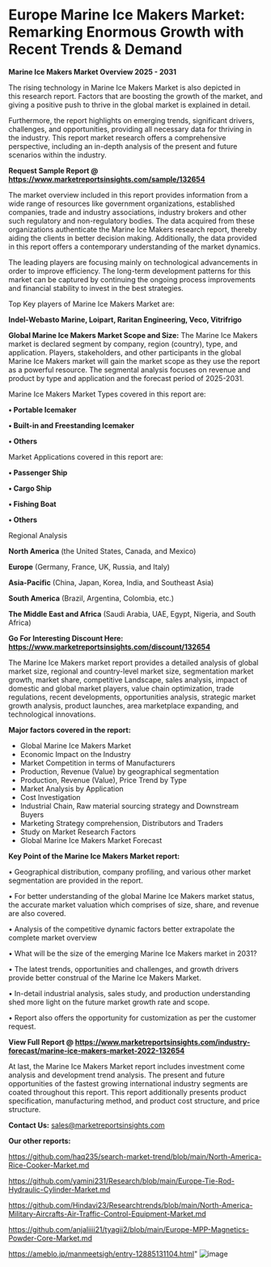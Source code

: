 # Europe Marine Ice Makers Market: Remarking Enormous Growth with Recent Trends & Demand

<Strong> Marine Ice Makers Market Overview 2025 - 2031</strong>

The rising technology in Marine Ice Makers Market is also depicted in this research report. Factors that are boosting the growth of the market, and giving a positive push to thrive in the global market is explained in detail.

Furthermore, the report highlights on emerging trends, significant drivers, challenges, and opportunities, providing all necessary data for thriving in the industry. This report market research offers a comprehensive perspective, including an in-depth analysis of the present and future scenarios within the industry.

<strong>Request Sample Report @ <a href=https://www.marketreportsinsights.com/sample/132654>https://www.marketreportsinsights.com/sample/132654</a></strong>

The market overview included in this report provides information from a wide range of resources like government organizations, established companies, trade and industry associations, industry brokers and other such regulatory and non-regulatory bodies. The data acquired from these organizations authenticate the Marine Ice Makers research report, thereby aiding the clients in better decision making. Additionally, the data provided in this report offers a contemporary understanding of the market dynamics.

The leading players are focusing mainly on technological advancements in order to improve efficiency. The long-term development patterns for this market can be captured by continuing the ongoing process improvements and financial stability to invest in the best strategies.

Top Key players of Marine Ice Makers Market are:

<strong>Indel-Webasto Marine, Loipart, Raritan Engineering, Veco, Vitrifrigo</strong>

<strong><b>Global Marine Ice Makers Market Scope and Size:</b></strong>
The Marine Ice Makers market is declared segment by company, region (country), type, and application. Players, stakeholders, and other participants in the global Marine Ice Makers market will gain the market scope as they use the report as a powerful resource. The segmental analysis focuses on revenue and product by type and application and the forecast period of 2025-2031.

Marine Ice Makers Market Types covered in this report are:

<strong>• Portable Icemaker

• Built-in and Freestanding Icemaker

• Others</strong>

Market Applications covered in this report are:

<strong>• Passenger Ship

• Cargo Ship

• Fishing Boat

• Others</strong> 

Regional Analysis

<strong>North America</strong> (the United States, Canada, and Mexico)

<strong>Europe</strong> (Germany, France, UK, Russia, and Italy)

<strong>Asia-Pacific</strong> (China, Japan, Korea, India, and Southeast Asia)

<strong>South America</strong> (Brazil, Argentina, Colombia, etc.)

<strong>The Middle East and Africa</strong> (Saudi Arabia, UAE, Egypt, Nigeria, and South Africa)

<strong>Go For Interesting Discount Here: <a href=https://www.marketreportsinsights.com/discount/132654>https://www.marketreportsinsights.com/discount/132654</a></strong>

The Marine Ice Makers market report provides a detailed analysis of global market size, regional and country-level market size, segmentation market growth, market share, competitive Landscape, sales analysis, impact of domestic and global market players, value chain optimization, trade regulations, recent developments, opportunities analysis, strategic market growth analysis, product launches, area marketplace expanding, and technological innovations.

<strong><b>Major factors covered in the report:</b></strong>
<ul>
  <li>Global Marine Ice Makers Market </li>
  <li>Economic Impact on the Industry</li>
  <li>Market Competition in terms of Manufacturers</li>
  <li>Production, Revenue (Value) by geographical segmentation</li>
  <li>Production, Revenue (Value), Price Trend by Type</li>
  <li>Market Analysis by Application</li>
  <li>Cost Investigation</li>
  <li>Industrial Chain, Raw material sourcing strategy and Downstream Buyers</li>
  <li>Marketing Strategy comprehension, Distributors and Traders</li>
  <li>Study on Market Research Factors</li>
  <li>Global Marine Ice Makers Market Forecast</li>
</ul>

<strong><b>Key Point of the Marine Ice Makers Market report:</b></strong>

• Geographical distribution, company profiling, and various other market segmentation are provided in the report.

• For better understanding of the global Marine Ice Makers market status, the accurate market valuation which comprises of size, share, and revenue are also covered.

• Analysis of the competitive dynamic factors better extrapolate the complete market overview

• What will be the size of the emerging Marine Ice Makers market in 2031?

• The latest trends, opportunities and challenges, and growth drivers provide better construal of the Marine Ice Makers Market.

• In-detail industrial analysis, sales study, and production understanding shed more light on the future market growth rate and scope.

• Report also offers the opportunity for customization as per the customer request.

<strong><b>View Full Report @ <a href=https://www.marketreportsinsights.com/industry-forecast/marine-ice-makers-market-2022-132654>https://www.marketreportsinsights.com/industry-forecast/marine-ice-makers-market-2022-132654</a></b></strong>


At last, the Marine Ice Makers Market report includes investment come analysis and development trend analysis. The present and future opportunities of the fastest growing international industry segments are coated throughout this report. This report additionally presents product specification, manufacturing method, and product cost structure, and price structure.

<strong>Contact Us:</strong>
sales@marketreportsinsights.com

<strong>Our other reports:</strong>

<a href=https://github.com/haq235/search-market-trend/blob/main/North-America-Rice-Cooker-Market.md>https://github.com/haq235/search-market-trend/blob/main/North-America-Rice-Cooker-Market.md</a>

<a href=https://github.com/yamini231/Research/blob/main/Europe-Tie-Rod-Hydraulic-Cylinder-Market.md>https://github.com/yamini231/Research/blob/main/Europe-Tie-Rod-Hydraulic-Cylinder-Market.md</a>

<a href=https://github.com/Hindavi23/Researchtrends/blob/main/North-America-Military-Aircrafts-Air-Traffic-Control-Equipment-Market.md>https://github.com/Hindavi23/Researchtrends/blob/main/North-America-Military-Aircrafts-Air-Traffic-Control-Equipment-Market.md</a>

<a href=https://github.com/anjaliiii21/tyagii2/blob/main/Europe-MPP-Magnetics-Powder-Core-Market.md>https://github.com/anjaliiii21/tyagii2/blob/main/Europe-MPP-Magnetics-Powder-Core-Market.md</a>

<a href=https://ameblo.jp/manmeetsigh/entry-12885131104.html>https://ameblo.jp/manmeetsigh/entry-12885131104.html</a>"
![image](https://github.com/user-attachments/assets/6148b276-d05a-42cf-99f5-1a8909dd5d13)
